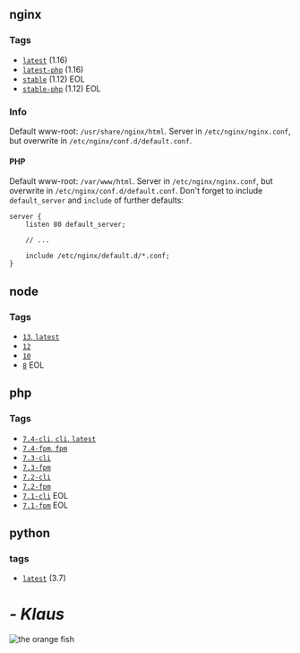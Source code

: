 ## nginx
### Tags
* [`latest`](amzn-nginx/latest/Dockerfile) (1.16)
* [`latest-php`](amzn-nginx/latest-php/Dockerfile) (1.16)
* [`stable`](amzn-nginx/stable/Dockerfile) (1.12) EOL
* [`stable-php`](amzn-nginx/stable-php/Dockerfile) (1.12) EOL
### Info
Default www-root: `/usr/share/nginx/html`.
Server in `/etc/nginx/nginx.conf`, but overwrite in `/etc/nginx/conf.d/default.conf`.
#### PHP
Default www-root: `/var/www/html`.
Server in `/etc/nginx/nginx.conf`, but overwrite in `/etc/nginx/conf.d/default.conf`.
Don't forget to include `default_server` and `include` of further defaults:
```
server {
    listen 80 default_server;

    // ...

    include /etc/nginx/default.d/*.conf;
}
```

## node
### Tags
* [`13`, `latest`](amzn-node/13/Dockerfile)
* [`12`](amzn-node/12/Dockerfile)
* [`10`](amzn-node/10/Dockerfile)
* [`8`](amzn-node/8/Dockerfile) EOL

## php
### Tags
* [`7.4-cli`, `cli`, `latest`](amzn-php/7.3/cli/Dockerfile)
* [`7.4-fpm`, `fpm`](amzn-php/7.3/fpm/Dockerfile)
* [`7.3-cli`](amzn-php/7.3/cli/Dockerfile)
* [`7.3-fpm`](amzn-php/7.3/fpm/Dockerfile)
* [`7.2-cli`](amzn-php/7.2/cli/Dockerfile)
* [`7.2-fpm`](amzn-php/7.2/fpm/Dockerfile)
* [`7.1-cli`](amzn-php/7.1/cli/Dockerfile) EOL
* [`7.1-fpm`](amzn-php/7.1/fpm/Dockerfile) EOL

## python
### tags
* [`latest`](amzn-python/Dockerfile) (3.7)


# *- Klaus*
![the orange fish](https://upload.wikimedia.org/wikipedia/en/2/24/An_image_of_Klaus_Heissler_in_a_water_bowl.png)
